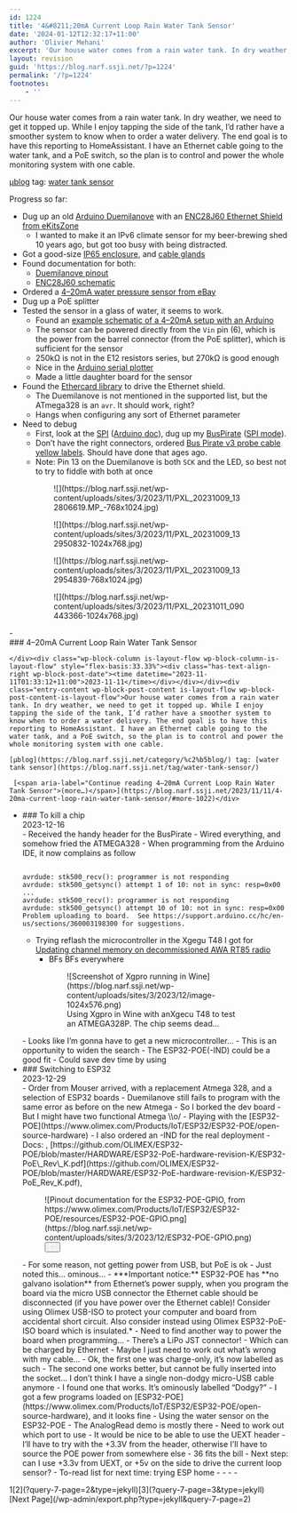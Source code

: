 ```yaml
---
id: 1224
title: '4&#8211;20mA Current Loop Rain Water Tank Sensor'
date: '2024-01-12T12:32:17+11:00'
author: 'Olivier Mehani'
excerpt: 'Our house water comes from a rain water tank. In dry weather, we need to get it topped up. While I enjoy tapping the side of the tank, I''d rather have a smoother system to know when to order a water delivery. The end goal is to have this reporting to HomeAssistant.'
layout: revision
guid: 'https://blog.narf.ssji.net/?p=1224'
permalink: '/?p=1224'
footnotes:
    - ''
---
```


Our house water comes from a rain water tank. In dry weather, we need to get it topped up. While I enjoy tapping the side of the tank, I’d rather have a smoother system to know when to order a water delivery. The end goal is to have this reporting to HomeAssistant. I have an Ethernet cable going to the water tank, and a PoE switch, so the plan is to control and power the whole monitoring system with one cable.

[µblog](https://blog.narf.ssji.net/category/%c2%b5blog/) tag: [water tank sensor](https://blog.narf.ssji.net/tag/water-tank-sensor/)

Progress so far:

- Dug up an old [Arduino Duemilanove](https://docs.arduino.cc/retired/boards/arduino-duemilanove) with an [ENC28J60 Ethernet Shield from eKitsZone](https://web.archive.org/web/20101231232442/http://www.ekitszone.com/)
    - I wanted to make it an IPv6 climate sensor for my beer-brewing shed 10 years ago, but got too busy with being distracted.
- Got a good-size [IP65 enclosure](https://www.jaycar.com.au/polycarbonate-enclosure-with-mounting-flange-171-w-x-121-d-x-55-h-mm/p/HB6219), and [cable glands](https://www.jaycar.com.au/10-14mm-dia-waterproof-cable-glands-pack-of-2/p/HP0736)
- Found documentation for both: 
    - [Duemilanove pinout](http://embdedsystems.blogspot.com/2013/11/arduino-duemilanove-pinout.html)
    - [ENC28J60 schematic](https://web.archive.org/web/20101122094127/http://www.ekitszone.com/download/enc28j60-schematic.pdf)
- Ordered a [4–20mA water pressure sensor from eBay](https://www.ebay.com.au/itm/284726104843)
- Dug up a PoE splitter
- Tested the sensor in a glass of water, it seems to work. 
    - Found an [example schematic of a 4–20mA setup with an Arduino](https://circuits4you.com/2016/05/13/arduino-4-20mamp-current-loop/)
    - The sensor can be powered directly from the `Vin` pin (6), which is the power from the barrel connector (from the PoE splitter), which is sufficient for the sensor
    - 250kΩ is not in the E12 resistors series, but 270kΩ is good enough
    - Nice in the [Arduino serial plotter](https://www.ebay.com.au/itm/284726104843)
    - Made a little daughter board for the sensor
- Found the [Ethercard library](https://www.arduino.cc/reference/en/libraries/ethercard/) to drive the Ethernet shield. 
    - The Duemilanove is not mentioned in the supported list, but the ATmega328 is an `avr`. It should work, right?
    - Hangs when configuring any sort of Ethernet parameter
- Need to debug 
    - First, look at the [SPI](https://en.wikipedia.org/wiki/Serial_Peripheral_Interface) ([Arduino doc](https://docs.arduino.cc/learn/communication/spi)), dug up my [BusPirate](http://dangerousprototypes.com/docs/Bus_Pirate_v3.5) ([SPI mode](http://dangerousprototypes.com/blog/bus-pirate-manual/bus-pirate-spi-guide/)).
    - Don’t have the right connectors, ordered [Bus Pirate v3 probe cable yellow labels](http://dirtypcbs.com/store/designer/details/ian/69/bus-pirate-v3-probe-cable-yellow-labels). Should have done that ages ago.
    - Note: Pin 13 on the Duemilanove is both `SCK` and the LED, so best not to try to fiddle with both at once

<figure class="wp-block-gallery has-nested-images columns-default is-cropped wp-block-gallery-44 is-layout-flex wp-block-gallery-is-layout-flex"><figure class="wp-block-image size-large">![](https://blog.narf.ssji.net/wp-content/uploads/sites/3/2023/11/PXL_20231009_132806619.MP_-768x1024.jpg)</figure><figure class="wp-block-image size-large">![](https://blog.narf.ssji.net/wp-content/uploads/sites/3/2023/11/PXL_20231009_132950832-1024x768.jpg)</figure><figure class="wp-block-image size-large">![](https://blog.narf.ssji.net/wp-content/uploads/sites/3/2023/11/PXL_20231009_132954839-768x1024.jpg)</figure><figure class="wp-block-image size-large">![](https://blog.narf.ssji.net/wp-content/uploads/sites/3/2023/11/PXL_20231011_090443366-1024x768.jpg)</figure></figure><div class="wp-block-query is-layout-flow wp-block-query-is-layout-flow">- <div class="wp-block-columns is-layout-flex wp-container-core-columns-is-layout-22 wp-block-columns-is-layout-flex"><div class="wp-block-column is-layout-flow wp-block-column-is-layout-flow" style="flex-basis:66.66%">### 4–20mA Current Loop Rain Water Tank Sensor
    
    </div><div class="wp-block-column is-layout-flow wp-block-column-is-layout-flow" style="flex-basis:33.33%"><div class="has-text-align-right wp-block-post-date"><time datetime="2023-11-11T01:33:12+11:00">2023-11-11</time></div></div></div><div class="entry-content wp-block-post-content is-layout-flow wp-block-post-content-is-layout-flow">Our house water comes from a rain water tank. In dry weather, we need to get it topped up. While I enjoy tapping the side of the tank, I’d rather have a smoother system to know when to order a water delivery. The end goal is to have this reporting to HomeAssistant. I have an Ethernet cable going to the water tank, and a PoE switch, so the plan is to control and power the whole monitoring system with one cable.
    
    [µblog](https://blog.narf.ssji.net/category/%c2%b5blog/) tag: [water tank sensor](https://blog.narf.ssji.net/tag/water-tank-sensor/)
    
     [<span aria-label="Continue reading 4–20mA Current Loop Rain Water Tank Sensor">(more…)</span>](https://blog.narf.ssji.net/2023/11/11/4-20ma-current-loop-rain-water-tank-sensor/#more-1022)</div>
- <div class="wp-block-columns is-layout-flex wp-container-core-columns-is-layout-23 wp-block-columns-is-layout-flex"><div class="wp-block-column is-layout-flow wp-block-column-is-layout-flow" style="flex-basis:66.66%">### To kill a chip
    
    </div><div class="wp-block-column is-layout-flow wp-block-column-is-layout-flow" style="flex-basis:33.33%"><div class="has-text-align-right wp-block-post-date"><time datetime="2023-12-16T00:04:13+11:00">2023-12-16</time></div></div></div><div class="entry-content wp-block-post-content is-layout-flow wp-block-post-content-is-layout-flow">
    - Received the handy header for the BusPirate
    - Wired everything, and somehow fried the ATMEGA328 
        - When programming from the Arduino IDE, it now complains as follow
    
    ```
    
    avrdude: stk500_recv(): programmer is not responding
    avrdude: stk500_getsync() attempt 1 of 10: not in sync: resp=0x00
    ...
    avrdude: stk500_recv(): programmer is not responding
    avrdude: stk500_getsync() attempt 10 of 10: not in sync: resp=0x00
    Problem uploading to board.  See https://support.arduino.cc/hc/en-us/sections/360003198300 for suggestions.
    ```
    
    
    - Trying reflash the microcontroller in the Xgegu T48 I got for [Updating channel memory on decommissioned AWA RT85 radio](https://blog.narf.ssji.net/2023/11/25/updating-channel-memory-awa-rt85-ham-radio/)
        - BFs BFs everywhere
    
    <figure class="wp-block-gallery has-nested-images columns-default is-cropped wp-block-gallery-45 is-layout-flex wp-block-gallery-is-layout-flex"><figure class="wp-block-image size-large">![Screenshot of Xgpro running in Wine](https://blog.narf.ssji.net/wp-content/uploads/sites/3/2023/12/image-1024x576.png)<figcaption class="wp-element-caption">Using Xgpro in Wine with anXgecu T48 to test an ATMEGA328P. The chip seems dead…</figcaption></figure></figure>
    - Looks like I’m gonna have to get a new microcontroller… 
        - This is an opportunity to widen the search 
            - The ESP32-POE(-IND) could be a good fit <https://www.olimex.com/Products/IoT/ESP32/ESP32-POE/open-source-hardware> <https://au.mouser.com/ProductDetail/Olimex-Ltd/ESP32-POE?qs=unwgFEO1A6tUQVMxdOBsBw%3D%3D >
                - Could save dev time by using <https://esphome.io/ > <https://mastodon.social/@flameeyes/111360625680537907>
    
    </div>
- <div class="wp-block-columns is-layout-flex wp-container-core-columns-is-layout-24 wp-block-columns-is-layout-flex"><div class="wp-block-column is-layout-flow wp-block-column-is-layout-flow" style="flex-basis:66.66%">### Switching to ESP32
    
    </div><div class="wp-block-column is-layout-flow wp-block-column-is-layout-flow" style="flex-basis:33.33%"><div class="has-text-align-right wp-block-post-date"><time datetime="2023-12-29T00:05:44+11:00">2023-12-29</time></div></div></div><div class="entry-content wp-block-post-content is-layout-flow wp-block-post-content-is-layout-flow">
    - Order from Mouser arrived, with a replacement Atmega 328, and a selection of ESP32 boards
    - Duemilanove still fails to program with the same error as before on the new Atmega 
        - So I borked the dev board
        - But I might have two functional Atmega \\o/
    - Playing with the [ESP32-POE](https://www.olimex.com/Products/IoT/ESP32/ESP32-POE/open-source-hardware)
        - I also ordered an -IND for the real deployment
        - Docs: <https://www.olimex.com/Products/IoT/ESP32/ESP32-POE/resources/ESP32-POE-GPIO.png>, [https://github.com/OLIMEX/ESP32-POE/blob/master/HARDWARE/ESP32-PoE-hardware-revision-K/ESP32-PoE\_Rev\_K.pdf](https://github.com/OLIMEX/ESP32-POE/blob/master/HARDWARE/ESP32-PoE-hardware-revision-K/ESP32-PoE_Rev_K.pdf), <https://github.com/OLIMEX/ESP32-POE/blob/master/DOCUMENTS/ESP32-POE-user-manual.pdf>
    
    <figure class="wp-block-image size-full wp-lightbox-container" data-wp-context="{"uploadedSrc":"https:\/\/blog.narf.ssji.net\/wp-content\/uploads\/sites\/3\/2023\/12\/ESP32-POE-GPIO.png","figureClassNames":"wp-block-image size-full","figureStyles":null,"imgClassNames":"wp-image-1107","imgStyles":null,"targetWidth":1920,"targetHeight":1280,"scaleAttr":false,"ariaLabel":"Enlarge image: Pinout documentation for the ESP32-POE-GPIO, from https:\/\/www.olimex.com\/Products\/IoT\/ESP32\/ESP32-POE\/resources\/ESP32-POE-GPIO.png","alt":"Pinout documentation for the ESP32-POE-GPIO, from https:\/\/www.olimex.com\/Products\/IoT\/ESP32\/ESP32-POE\/resources\/ESP32-POE-GPIO.png"}" data-wp-interactive="core/image">![Pinout documentation for the ESP32-POE-GPIO, from https://www.olimex.com/Products/IoT/ESP32/ESP32-POE/resources/ESP32-POE-GPIO.png](https://blog.narf.ssji.net/wp-content/uploads/sites/3/2023/12/ESP32-POE-GPIO.png)<button aria-haspopup="dialog" aria-label="Enlarge image: Pinout documentation for the ESP32-POE-GPIO, from https://www.olimex.com/Products/IoT/ESP32/ESP32-POE/resources/ESP32-POE-GPIO.png" class="lightbox-trigger" data-wp-init="callbacks.initTriggerButton" data-wp-on-async--click="actions.showLightbox" data-wp-style--right="context.imageButtonRight" data-wp-style--top="context.imageButtonTop" type="button"> <svg fill="none" height="12" viewbox="0 0 12 12" width="12" xmlns="http://www.w3.org/2000/svg"><path d="M2 0a2 2 0 0 0-2 2v2h1.5V2a.5.5 0 0 1 .5-.5h2V0H2Zm2 10.5H2a.5.5 0 0 1-.5-.5V8H0v2a2 2 0 0 0 2 2h2v-1.5ZM8 12v-1.5h2a.5.5 0 0 0 .5-.5V8H12v2a2 2 0 0 1-2 2H8Zm2-12a2 2 0 0 1 2 2v2h-1.5V2a.5.5 0 0 0-.5-.5H8V0h2Z" fill="#fff"></path></svg></button></figure>
    - For some reason, not getting power from USB, but PoE is ok 
        - Just noted this… ominous… 
            - ***Important notice:** ESP32-POE has **no galvano isolation** from Ethernet’s power supply, when you program the board via the micro USB connector the Ethernet cable should be disconnected (if you have power over the Ethernet cable)! Consider using Olimex USB-ISO to protect your computer and board from accidental short circuit. Also consider instead using Olimex ESP32-PoE-ISO board which is insulated.*
            - Need to find another way to power the board when programming…
            - There’s a LiPo JST connector! 
                - Which can be charged by Ethernet
            - Maybe I just need to work out what’s wrong with my cable… 
                - Ok, the first one was charge-only, it’s now labelled as such
                - The second one works better, but cannot be fully inserted into the socket… I don’t think I have a single non-dodgy micro-USB cable anymore 
                    - I found one that works. It’s ominously labelled “Dodgy?”
        - I got a few programs loaded on [ESP32-POE](https://www.olimex.com/Products/IoT/ESP32/ESP32-POE/open-source-hardware), and it looks fine
    - Using the water sensor on the ESP32-POE 
        - The AnalogRead demo is mostly there
        - Need to work out which port to use 
            - It would be nice to be able to use the UEXT header 
                - I’ll have to try with the +3.3V from the header, otherwise I’ll have to source the POE power from somewhere else
                - 36 fits the bill
    - Next step: can I use +3.3v from UEXT, or +5v on the side to drive the current loop sensor?
    - To-read list for next time: trying ESP home 
        - <https://esphome.io/components/sensor/adc>
        - <https://www.pieterbrinkman.com/2022/02/02/build-a-cheap-water-usage-sensor-using-esphome-home-assistant-and-a-proximity-sensor/>
        - <https://www.pieterbrinkman.com/2022/01/01/2022-update-flash-esphome-on-esp32-esp2866-nodemcu-board/>
        - <https://github.com/esphome/esphome-flasher/releases>
    
    </div>

<nav aria-label="Pagination" class="wp-block-query-pagination is-layout-flex wp-block-query-pagination-is-layout-flex"><div class="wp-block-query-pagination-numbers"><span aria-current="page" class="page-numbers current">1</span>[2](?query-7-page=2&type=jekyll)[3](?query-7-page=3&type=jekyll)</div>[Next Page](/wp-admin/export.php?type=jekyll&query-7-page=2)</nav></div>